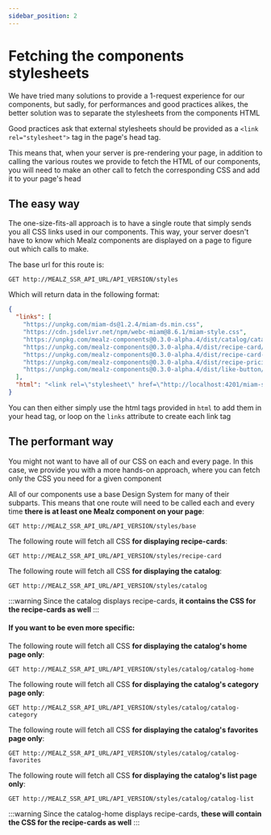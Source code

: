 ```yaml
---
sidebar_position: 2
---
```


# Fetching the components stylesheets

We have tried many solutions to provide a 1-request experience for our components, but sadly, for performances and good practices alikes, the better solution was to separate the stylesheets from the components HTML

Good practices ask that external stylesheets should be provided as a `<link rel="stylesheet">` tag in the page's head tag.

This means that, when your server is pre-rendering your page, in addition to calling the various routes we provide to fetch the HTML of our components, you will need to make an other call to fetch the corresponding CSS and add it to your page's head

## The easy way

The one-size-fits-all approach is to have a single route that simply sends you all CSS links used in our components. 
This way, your server doesn't have to know which Mealz components are displayed on a page to figure out which calls to make.


The base url for this route is:
```
GET http://MEALZ_SSR_API_URL/API_VERSION/styles
```

Which will return data in the following format:

```json
{
  "links": [
    "https://unpkg.com/miam-ds@1.2.4/miam-ds.min.css",
    "https://cdn.jsdelivr.net/npm/webc-miam@8.6.1/miam-style.css",
    "https://unpkg.com/mealz-components@0.3.0-alpha.4/dist/catalog/catalog-home/catalog-home.css",
    "https://unpkg.com/mealz-components@0.3.0-alpha.4/dist/recipe-card/recipe-card.css",
    "https://unpkg.com/mealz-components@0.3.0-alpha.4/dist/recipe-card-cta/recipe-card-cta.css",
    "https://unpkg.com/mealz-components@0.3.0-alpha.4/dist/recipe-pricing/recipe-pricing.css",
    "https://unpkg.com/mealz-components@0.3.0-alpha.4/dist/like-button/like-button.css"
  ],
  "html": "<link rel=\"stylesheet\" href=\"http://localhost:4201/miam-style.css\" /><link rel=\"stylesheet\" href=\"https://unpkg.com/miam-ds@1.2.4/miam-ds.min.css\" /><link rel=\"stylesheet\" href=\"https://unpkg.com/mealz-components@0.3.0-alpha.4/dist/catalog/catalog-home/catalog-home.css\" /><link rel=\"stylesheet\" href=\"https://unpkg.com/mealz-components@0.3.0-alpha.4/dist/recipe-card/recipe-card.css\" /><link rel=\"stylesheet\" href=\"https://unpkg.com/mealz-components@0.3.0-alpha.4/dist/recipe-card-cta/recipe-card-cta.css\" /><link rel=\"stylesheet\" href=\"https://unpkg.com/mealz-components@0.3.0-alpha.4/dist/recipe-pricing/recipe-pricing.css\" /><link rel=\"stylesheet\" href=\"https://unpkg.com/mealz-components@0.3.0-alpha.4/dist/like-button/like-button.css\" />"
}
```

You can then either simply use the html tags provided in `html` to add them in your head tag, or loop on the `links` attribute to create each link tag

## The performant way

You might not want to have all of our CSS on each and every page. In this case, we provide you with a more hands-on approach, where you can fetch only the CSS you need for a given component

All of our components use a base Design System for many of their subparts.
This means that one route will need to be called each and every time **there is at least one Mealz component on your page**:

```
GET http://MEALZ_SSR_API_URL/API_VERSION/styles/base
```

The following route will fetch all CSS **for displaying recipe-cards**:
```
GET http://MEALZ_SSR_API_URL/API_VERSION/styles/recipe-card
```

The following route will fetch all CSS **for displaying the catalog**:
```
GET http://MEALZ_SSR_API_URL/API_VERSION/styles/catalog
```
:::warning
  Since the catalog displays recipe-cards, **it contains the CSS for the recipe-cards as well**
:::

#### If you want to be even more specific:

The following route will fetch all CSS **for displaying the catalog's home page only**:
```
GET http://MEALZ_SSR_API_URL/API_VERSION/styles/catalog/catalog-home
```

The following route will fetch all CSS **for displaying the catalog's category page only**:
```
GET http://MEALZ_SSR_API_URL/API_VERSION/styles/catalog/catalog-category
```

The following route will fetch all CSS **for displaying the catalog's favorites page only**:
```
GET http://MEALZ_SSR_API_URL/API_VERSION/styles/catalog/catalog-favorites
```

The following route will fetch all CSS **for displaying the catalog's list page only**:
```
GET http://MEALZ_SSR_API_URL/API_VERSION/styles/catalog/catalog-list
```
:::warning
  Since the catalog-home displays recipe-cards, **these will contain the CSS for the recipe-cards as well**
:::